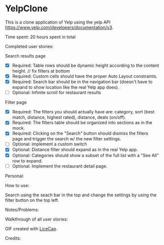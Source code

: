 # YelpClone

This is a clone application of Yelp using the yelp API https://www.yelp.com/developers/documentation/v3.

Time spent: 20 hours spent in total

Completed user stories:

Search results page

 * [x] Required: Table rows should be dynamic height according to the content height. // fix filters at bottom
 * [x] Required: Custom cells should have the proper Auto Layout constraints.
 * [x] Required: Search bar should be in the navigation bar (doesn't have to expand to show location like the real Yelp app does).
 * [ ] Optional: Infinite scroll for restaurant results
 
Filter page
 
 * [x] Required: The filters you should actually have are: category, sort (best match, distance, highest rated), distance, deals (on/off).
 * [x] Required: The filters table should be organized into sections as in the mock.
 * [x] Required: Clicking on the "Search" button should dismiss the filters page and trigger the search w/ the new filter settings.
 * [ ] Optional: implement a custom switch
 * [x] Optional: Distance filter should expand as in the real Yelp app. 
 * [x] Optional: Categories should show a subset of the full list with a "See All" row to expand.
 * [ ] Optional: Implement the restaurant detail page.
  
Personal:


How to use:

Search using the seach bar in the top and change the settings by using the filter button on the top left.
 
Notes/Problems:


Walkthrough of all user stories:



GIF created with [LiceCap](http://www.cockos.com/licecap/).

Credits: 
